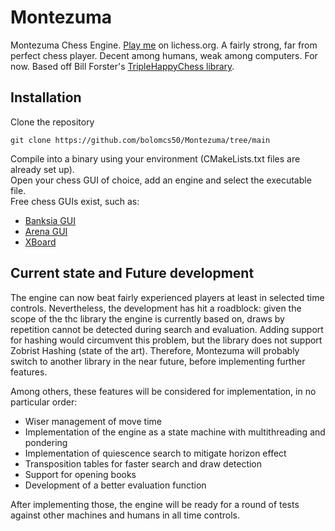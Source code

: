 # Montezuma
Montezuma Chess Engine. [Play me](https://lichess.org/@/Montezuma_BOT) on lichess.org.
A fairly strong, far from perfect chess player. Decent among humans, weak among computers. For now.
Based off Bill Forster's [TripleHappyChess library](https://github.com/billforsternz/thc-chess-library).

## Installation
Clone the repository
```
git clone https://github.com/bolomcs50/Montezuma/tree/main
```

Compile into a binary using your environment (CMakeLists.txt files are already set up).  
Open your chess GUI of choice, add an engine and select the executable file.  
Free chess GUIs exist, such as:  
* [Banksia GUI](https://banksiagui.com/)
* [Arena GUI](http://www.playwitharena.de/)
* [XBoard](https://www.gnu.org/software/xboard/)

## Current state and Future development
The engine can now beat fairly experienced players at least in selected time controls.
Nevertheless, the development has hit a roadblock: given the scope of the thc library the engine is currently based on, draws by repetition cannot be detected during search and evaluation. Adding support for hashing would circumvent this problem, but the library does not support Zobrist Hashing (state of the art).
Therefore, Montezuma will probably switch to another library in the near future, before implementing further features.

Among others, these features will be considered for implementation, in no particular order:
* Wiser management of move time
* Implementation of the engine as a state machine with multithreading and pondering
* Implementation of quiescence search to mitigate horizon effect
* Transposition tables for faster search and draw detection
* Support for opening books
* Development of a better evaluation function

After implementing those, the engine will be ready for a round of tests against other machines and humans in all time controls.

